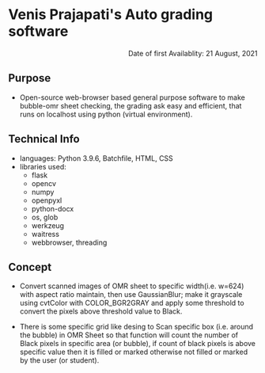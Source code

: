 # Venis Prajapati's Auto grading software

<p align="right">
    Date of first Availablity: 21 August, 2021
</p>

## Purpose
- Open-source web-browser based general purpose software to make bubble-omr sheet checking, the grading ask easy and efficient, that runs on localhost using python (virtual environment).

## Technical Info
- languages: Python 3.9.6, Batchfile, HTML, CSS
- libraries used: 
    - flask
    - opencv
    - numpy
    - openpyxl
    - python-docx
    - os, glob
    - werkzeug
    - waitress
    - webbrowser, threading

## Concept
- Convert scanned images of OMR sheet to specific width(i.e. w=624) with aspect ratio maintain, then use GaussianBlur; make it grayscale using cvtColor with COLOR_BGR2GRAY and apply some threshold to convert the pixels above threshold value to Black.

- There is some specific grid like desing to Scan specific box (i.e. around the bubble) in OMR Sheet so that function will count the number of Black pixels in specific area (or bubble), if count of black pixels is above specific value then it is filled or marked otherwise not filled or marked by the user (or student).
